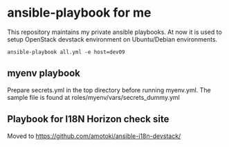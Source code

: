 ansible-playbook for me
=======================

This repository maintains my private ansible playbooks.
At now it is used to setup OpenStack devstack environment on Ubuntu/Debian environments.

    ansible-playbook all.yml -e host=dev09

myenv playbook
--------------

Prepare secrets.yml in the top directory before running myenv.yml.
The sample file is found at roles/myenv/vars/secrets_dummy.yml

Playbook for I18N Horizon check site
------------------------------------

Moved to https://github.com/amotoki/ansible-i18n-devstack/
